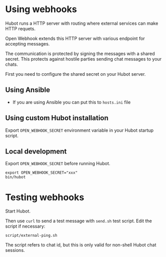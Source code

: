 # Using webhooks

Hubot runs a HTTP server with routing where external services can make HTTP requets.

Open Webhook extends this HTTP server with various endpoint for accepting messages.

The communication is protected by signing the messages with a shared secret.
This protects against hostile parties sending chat messages to your chats.

First you need to configure the shared secret on your Hubot server.

## Using Ansible

- If you are using Ansible you can put this to `hosts.ini` file

## Using custom Hubot installation

Export `OPEN_WEBHOOK_SECRET` environment variable in your Hubot startup script.

## Local development

Export `OPEN_WEBHOOK_SECRET` before running Hubot.

    export OPEN_WEBHOOK_SECRET="xxx"
    bin/hubot

# Testing webhooks

Start Hubot.

Then use `curl` to send a test message with `send.sh` test script. Edit the script if necessary:

    script/external-ping.sh

The script refers to chat id, but this is only valid for non-shell Hubot chat sessions.


